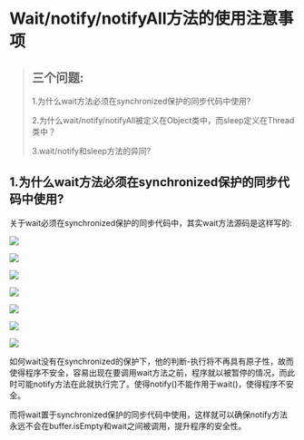 # Wait/notify/notifyAll方法的使用注意事项

> ## 三个问题:
>
> 1.为什么wait方法必须在synchronized保护的同步代码中使用?
>
> 2.为什么wait/notify/notifyAll被定义在Object类中，而sleep定义在Thread类中？
>
> 3.wait/notify和sleep方法的异同?

## 1.为什么wait方法必须在synchronized保护的同步代码中使用?

关于wait必须在synchronized保护的同步代码中，其实wait方法源码是这样写的:

![](F:\笔记\java_Study\Multithreading\asstes\wait使用注意事项.png)

![](F:\笔记\java_Study\Multithreading\asstes\wait使用注意事项2.png)

![](F:\笔记\java_Study\Multithreading\asstes\wait使用注意事项3.png)

![](F:\笔记\java_Study\Multithreading\asstes\wait使用注意事项5.png)

![](F:\笔记\java_Study\Multithreading\asstes\wait使用注意事项6.png)

![](F:\笔记\java_Study\Multithreading\asstes\wait使用注意事项7.png)

![](F:\笔记\java_Study\Multithreading\asstes\wait使用注意事项8.png)

如何wait没有在synchronized的保护下，他的判断-执行将不再具有原子性，故而使得程序不安全，容易出现在要调用wait方法之前，程序就以被暂停的情况，而此时可能notify方法在此就执行完了。使得notify()不能作用于wait()，使得程序不安全。

而将wait置于synchronized保护的同步代码中使用，这样就可以确保notify方法永远不会在buffer.isEmpty和wait之间被调用，提升程序的安全性。